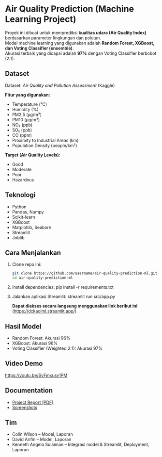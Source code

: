 # Air Quality Prediction (Machine Learning Project)

Proyek ini dibuat untuk memprediksi **kualitas udara (Air Quality Index)** berdasarkan parameter lingkungan dan polutan.  
Model machine learning yang digunakan adalah **Random Forest, XGBoost, dan Voting Classifier (ensemble)**.  
Akurasi terbaik yang dicapai adalah **97%** dengan Voting Classifier berbobot (2:1).  

## Dataset
Dataset: *Air Quality and Pollution Assessment* (Kaggle)  

**Fitur yang digunakan:**
- Temperature (°C)  
- Humidity (%)  
- PM2.5 (μg/m³)  
- PM10 (μg/m³)  
- NO₂ (ppb)  
- SO₂ (ppb)  
- CO (ppm)  
- Proximity to Industrial Areas (km)  
- Population Density (people/km²)

**Target (Air Quality Levels):**
- Good  
- Moderate  
- Poor  
- Hazardous

## Teknologi
- Python  
- Pandas, Numpy  
- Scikit-learn  
- XGBoost  
- Matplotlib, Seaborn  
- Streamlit  
- Joblib


## Cara Menjalankan
1. Clone repo ini:
   ```bash
   git clone https://github.com/username/air-quality-prediction-ml.git
   cd air-quality-prediction-ml

2. Install dependencies:
   pip install -r requirements.txt

3. Jalankan aplikasi Streamlit:
   streamlit run src/app.py

   **Dapat diakses secara langsung menggunakan link berikut ini**
   (https://dckaolml.streamlit.app/)


## Hasil Model

- Random Forest: Akurasi 96%
- XGBoost: Akurasi 96%
- Voting Classifier (Weighted 2:1): Akurasi 97%

## Video Demo
https://youtu.be/SvFmxusv1PM

## Documentation
- [Project Report (PDF)](docs/laporan_aol_ml.pdf)
- [Screenshots](docs/Screenshots/)

## Tim 
- Colin Wilson – Model, Laporan
- David Arifin – Model, Laporan
- Kenneth Angelo Sulaiman – Integrasi model & Streamlit, Deployment, Laporan
